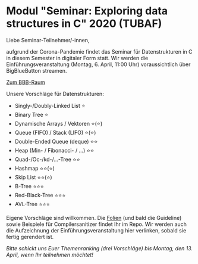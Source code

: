# Modul "Seminar: Exploring data structures in C" 2020 (TUBAF)
Liebe Seminar-Teilnehmer/-innen,

aufgrund der Corona-Pandemie findet das Seminar für Datenstrukturen in C in diesem Semester in digitaler Form statt.
Wir werden die Einführungsveranstaltung (Montag, 6. April, 11:00 Uhr) voraussichtlich über BigBlueButton streamen.

[Zum BBB-Raum](https://teach.informatik.tu-freiberg.de/b/jon-cmv-2z9)

Unsere Vorschläge für Datenstrukturen:
 - Singly-/Doubly-Linked List ⭐
 - Binary Tree ⭐
 - Dynamische Arrays / Vektoren ⭐(⭐)
 - Queue (FIFO) / Stack (LIFO) ⭐(⭐)
 - Double-Ended Queue (deque) ⭐⭐
 - Heap (Min- / Fibonacci- / ...) ⭐⭐
 - Quad-/Oc-/kd-/...-Tree ⭐⭐
 - Hashmap ⭐⭐(⭐)
 - Skip List ⭐⭐(⭐)
 - B-Tree ⭐⭐⭐
 - Red-Black-Tree ⭐⭐⭐
 - AVL-Tree ⭐⭐⭐

Eigene Vorschläge sind willkommen. Die [Folien](https://github.com/JayTee42/tubaf-csem-2020/Folien.pdf) (und bald die Guideline) sowie Beispiele für Compilersanitizer findet Ihr im Repo. Wir werden auch die Aufzeichnung der Einführungsveranstaltung hier verlinken, sobald sie fertig gerendert ist.

*Bitte schickt uns Euer Themenranking (drei Vorschläge) bis Montag, den 13. April, wenn Ihr teilnehmen möchtet!*
